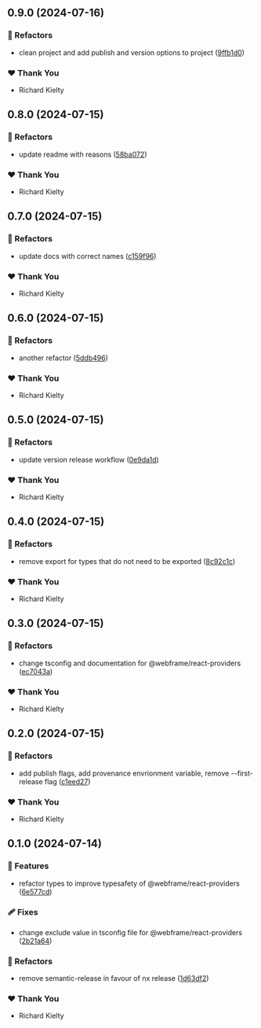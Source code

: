 ## 0.9.0 (2024-07-16)


### 💅 Refactors

- clean project and add publish and version options to project ([9ffb1d0](https://github.com/tw050x/webframe/commit/9ffb1d0))


### ❤️  Thank You

- Richard Kielty

## 0.8.0 (2024-07-15)


### 💅 Refactors

- update readme with reasons ([58ba072](https://github.com/tw050x/webframe/commit/58ba072))


### ❤️  Thank You

- Richard Kielty

## 0.7.0 (2024-07-15)


### 💅 Refactors

- update docs with correct names ([c159f96](https://github.com/tw050x/webframe/commit/c159f96))


### ❤️  Thank You

- Richard Kielty

## 0.6.0 (2024-07-15)


### 💅 Refactors

- another refactor ([5ddb496](https://github.com/tw050x/webframe/commit/5ddb496))


### ❤️  Thank You

- Richard Kielty

## 0.5.0 (2024-07-15)


### 💅 Refactors

- update version release workflow ([0e9da1d](https://github.com/tw050x/webframe/commit/0e9da1d))


### ❤️  Thank You

- Richard Kielty

## 0.4.0 (2024-07-15)


### 💅 Refactors

- remove export for types that do not need to be exported ([8c92c1c](https://github.com/tw050x/webframe/commit/8c92c1c))


### ❤️  Thank You

- Richard Kielty

## 0.3.0 (2024-07-15)


### 💅 Refactors

- change tsconfig and documentation for @webframe/react-providers ([ec7043a](https://github.com/tw050x/webframe/commit/ec7043a))


### ❤️  Thank You

- Richard Kielty

## 0.2.0 (2024-07-15)


### 💅 Refactors

- add publish flags, add provenance envrionment variable, remove --first-release flag ([c1eed27](https://github.com/tw050x/webframe/commit/c1eed27))


### ❤️  Thank You

- Richard Kielty

## 0.1.0 (2024-07-14)


### 🚀 Features

- refactor types to improve typesafety of @webframe/react-providers ([6e577cd](https://github.com/tw050x/webframe/commit/6e577cd))


### 🩹 Fixes

- change exclude value in tsconfig file for @webframe/react-providers ([2b21a64](https://github.com/tw050x/webframe/commit/2b21a64))


### 💅 Refactors

- remove semantic-release in favour of nx release ([1d63df2](https://github.com/tw050x/webframe/commit/1d63df2))


### ❤️  Thank You

- Richard Kielty
